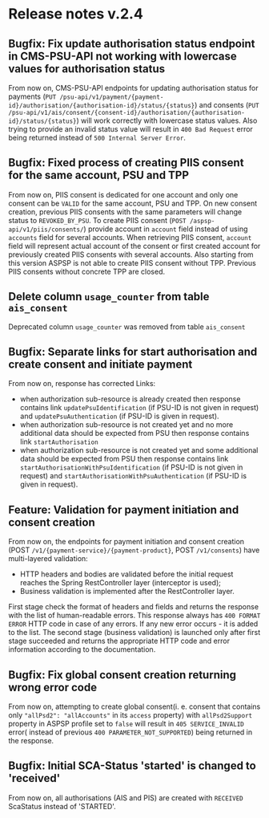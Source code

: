 # Release notes v.2.4

## Bugfix: Fix update authorisation status endpoint in CMS-PSU-API not working with lowercase values for authorisation status
From now on, CMS-PSU-API endpoints for updating authorisation status for payments 
(`PUT /psu-api/v1/payment/{payment-id}/authorisation/{authorisation-id}/status/{status}`) and consents 
(`PUT /psu-api/v1/ais/consent/{consent-id}/authorisation/{authorisation-id}/status/{status}`) will work correctly with
lowercase status values. Also trying to provide an invalid status value will result in `400 Bad Request` error being 
returned instead of `500 Internal Server Error`.

## Bugfix: Fixed process of creating PIIS consent for the same account, PSU and TPP
From now on, PIIS consent is dedicated for one account and only one consent can be `VALID` for the same account, PSU and TPP.
On new consent creation, previous PIIS consents with the same parameters will change status to `REVOKED_BY_PSU`.
To create PIIS consent (`POST /aspsp-api/v1/piis/consents/`) provide account in `account` field instead of using `accounts` field for several accounts.
When retrieving PIIS consent, `account` field will represent actual account of the consent or first created account for previously created PIIS consents with several accounts.
Also starting from this version ASPSP is not able to create PIIS consent without TPP. Previous PIIS consents without concrete TPP are closed.

## Delete column `usage_counter` from table `ais_consent`
Deprecated column `usage_counter` was removed from table `ais_consent`

## Bugfix: Separate links for start authorisation and create consent and initiate payment
From now on, response has corrected Links:
- when authorization sub-resource is already created then response contains link `updatePsuIdentification` (if PSU-ID is not given in request)
and `updatePsuAuthentication` (if PSU-ID is given in request).
- when authorization sub-resource is not created yet and no more additional data should be expected from PSU then response contains link `startAuthorisation`
- when authorization sub-resource is not created yet and some additional data should be expected from PSU then response contains link `startAuthorisationWithPsuIdentification` (if PSU-ID is not given in request)
and `startAuthorisationWithPsuAuthentication` (if PSU-ID is given in request).

## Feature: Validation for payment initiation and consent creation
From now on, the endpoints for payment initiation and consent creation
(POST `/v1/{payment-service}/{payment-product}`, POST `/v1/consents`) have multi-layered validation:
- HTTP headers and bodies are validated before the initial request reaches the Spring RestController layer (interceptor is used);
- Business validation is implemented after the RestController layer.

First stage check the format of headers and fields and returns the response with the list of human-readable errors.
This response always has `400 FORMAT ERROR` HTTP code in case of any errors. If any new error occurs - it is added to
the list. The second stage (business validation) is launched only after first stage succeeded and returns the appropriate
HTTP code and error information according to the documentation. 

## Bugfix: Fix global consent creation returning wrong error code
From now on, attempting to create global consent(i. e. consent that contains only `"allPsd2": "allAccounts"` in its 
`access` property) with `allPsd2Support` property in ASPSP profile set to `false` will result in `405 SERVICE_INVALID` 
error( instead of previous `400 PARAMETER_NOT_SUPPORTED`) being returned in the response.

## Bugfix: Initial SCA-Status 'started' is changed to 'received'
From now on, all authorisations (AIS and PIS) are created with `RECEIVED` ScaStatus instead of 'STARTED'. 
